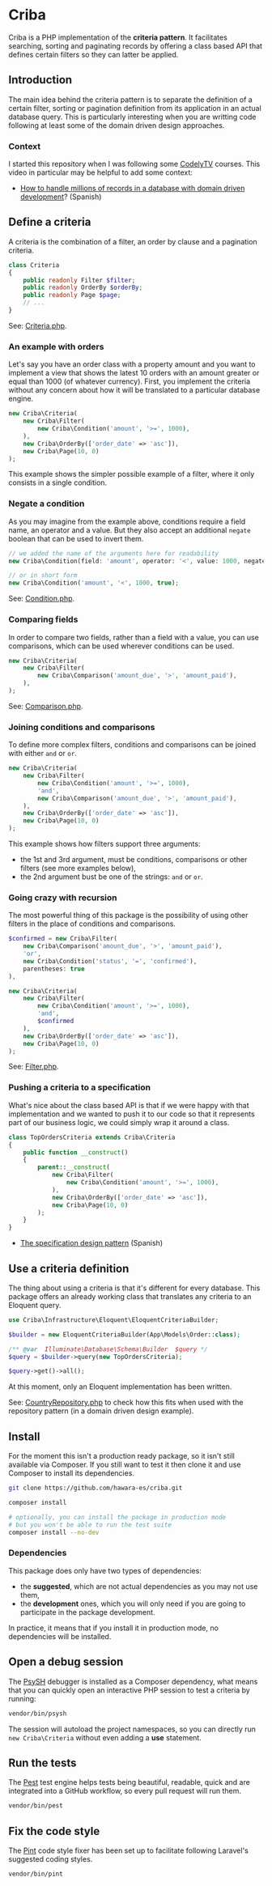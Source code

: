 # Criba

Criba is a PHP implementation of the **criteria pattern**. It facilitates searching, sorting and paginating records by offering a class based API that defines certain filters so they can latter be applied.

## Introduction

The main idea behind the criteria pattern is to separate the definition of a certain filter, sorting or pagination definition from its application in an actual database query. This is particularly interesting when you are writting code following at least some of the domain driven design approaches.

### Context

I started this repository when I was following some [CodelyTV](https://codely.com) courses. This video in particular may be helpful to add some context:

- [How to handle millions of records in a database with domain driven development](https://www.youtube.com/watch?v=B9xKFuFRbws)? (Spanish)

## Define a criteria

A criteria is the combination of a filter, an order by clause and a pagination criteria.

```php
class Criteria
{
    public readonly Filter $filter;
    public readonly OrderBy $orderBy;
    public readonly Page $page;
    // ...
}
```

See: [Criteria.php](src/Criteria.php).

### An example with orders

Let's say you have an order class with a property amount and you want to implement a view that shows the latest 10 orders with an amount greater or equal than 1000 (of whatever currency). First, you implement the criteria without any concern about how it will be translated to a particular database engine.

```php
new Criba\Criteria(
    new Criba\Filter(
        new Criba\Condition('amount', '>=', 1000),
    ),
    new Criba\OrderBy(['order_date' => 'asc']),
    new Criba\Page(10, 0)
);
```

This example shows the simpler possible example of a filter, where it only consists in a single condition.

### Negate a condition

As you may imagine from the example above, conditions require a field name, an operator and a value. But they also accept an additional `negate` boolean that can be used to invert them.

```php
// we added the name of the arguments here for readability
new Criba\Condition(field: 'amount', operator: '<', value: 1000, negate: true);

// or in short form
new Criba\Condition('amount', '<', 1000, true);
```

See: [Condition.php](src/Condition.php).

### Comparing fields

In order to compare two fields, rather than a field with a value, you can use comparisons, which can be used wherever conditions can be used.

```php
new Criba\Criteria(
    new Criba\Filter(
        new Criba\Comparison('amount_due', '>', 'amount_paid'),
    ),
);
```

See: [Comparison.php](src/Comparison.php).

### Joining conditions and comparisons

To define more complex filters, conditions and comparisons can be joined with either `and` or `or`.

```php
new Criba\Criteria(
    new Criba\Filter(
        new Criba\Condition('amount', '>=', 1000),
        'and',
        new Criba\Comparison('amount_due', '>', 'amount_paid'),
    ),
    new Criba\OrderBy(['order_date' => 'asc']),
    new Criba\Page(10, 0)
);
```

This example shows how filters support three arguments:

- the 1st and 3rd argument, must be conditions, comparisons or other filters (see more examples below),
- the 2nd argument bust be one of the strings: `and` or `or`.

### Going crazy with recursion

The most powerful thing of this package is the possibility of using other filters in the place of conditions and comparisons.

```php
$confirmed = new Criba\Filter(
    new Criba\Comparison('amount_due', '>', 'amount_paid'),
    'or',
    new Criba\Condition('status', '=', 'confirmed'),
    parentheses: true
),

new Criba\Criteria(
    new Criba\Filter(
        new Criba\Condition('amount', '>=', 1000),
        'and',
        $confirmed
    ),
    new Criba\OrderBy(['order_date' => 'asc']),
    new Criba\Page(10, 0)
);
```

See: [Filter.php](src/Filter.php).

### Pushing a criteria to a specification

What's nice about the class based API is that if we were happy with that implementation and we wanted to push it to our code so that it represents part of our business logic, we could simply wrap it around a class.

```php
class TopOrdersCriteria extends Criba\Criteria
{
    public function __construct()
    {
        parent::__construct(
            new Criba\Filter(
                new Criba\Condition('amount', '>=', 1000),
            ),
            new Criba\OrderBy(['order_date' => 'asc']),
            new Criba\Page(10, 0)
        );
    }
}
```

- [The specification design pattern](https://www.youtube.com/watch?v=u_87ME-7JVc) (Spanish)

## Use a criteria definition

The thing about using a criteria is that it's different for every database. This package offers an already working class that translates any criteria to an Eloquent query.

```php
use Criba\Infrastructure\Eloquent\EloquentCriteriaBuilder;

$builder = new EloquentCriteriaBuilder(App\Models\Order::class);

/** @var  Illuminate\Database\Schema\Builder  $query */
$query = $builder->query(new TopOrdersCriteria);

$query->get()->all();
```

At this moment, only an Eloquent implementation has been written.

See: [CountryRepository.php](tests/Fixtures/Eloquent/Repository/CountryRepository.php) to check how this fits when used with the repository pattern (in a domain driven design example).

## Install

For the moment this isn't a production ready package, so it isn't still available via Composer. If you still want to test it then clone it and use Composer to install its dependencies.

```bash
git clone https://github.com/hawara-es/criba.git

composer install

# optionally, you can install the package in production mode
# but you won't be able to run the test suite
composer install --no-dev
```

### Dependencies

This package does only have two types of dependencies:

- the **suggested**, which are not actual dependencies as you may not use them,
- the **development** ones, which you will only need if you are going to participate in the package development.

In practice, it means that if you install it in production mode, no dependencies will be installed.

## Open a debug session

The [PsySH](https://psysh.org) debugger is installed as a Composer dependency, what means that you can quickly open an interactive PHP session to test a criteria by running:

```bash
vendor/bin/psysh
```

The session will autoload the project namespaces, so you can directly run `new Criba\Criteria` without even adding a **use** statement.

## Run the tests

The [Pest](https://pestphp.com) test engine helps tests being beautiful, readable, quick and are integrated into a GitHub workflow, so every pull request will run them.

```bash
vendor/bin/pest
```

## Fix the code style

The [Pint](https://laravel.com/docs/10.x/pint) code style fixer has been set up to facilitate following Laravel's suggested coding styles.

```bash
vendor/bin/pint
```